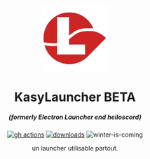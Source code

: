 <p align="center"><img src="./app/assets/images/SealCircle.png" width="150px" height="150px" alt="aventium softworks"></p>

<h1 align="center">KasyLauncher BETA</h1>

<em><h5 align="center">(formerly Electron Launcher end heiloscord)</h5></em>

[<p align="center"><img src="https://img.shields.io/github/actions/workflow/status/dscalzi/HeliosLauncher/build.yml?branch=master&style=for-the-badge" alt="gh actions">](https://github.com/kasycorp/kasylauncher/actions) [<img src="https://img.shields.io/github/downloads/dscalzi/HeliosLauncher/total.svg?style=for-the-badge" alt="downloads">](https://github.com/kasycorp/kasylauncher) <img src="https://forthebadge.com/images/badges/winter-is-coming.svg"  height="28px" alt="winter-is-coming"></p>

<p align="center">un launcher utilisable partout.</p>
